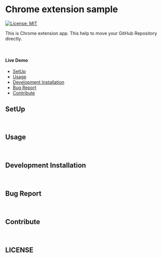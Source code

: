 <div align="center">
    <img src="" alt="">
</div>

# Chrome extension sample
[![License: MIT](https://img.shields.io/packagist/l/doctrine/orm.svg)](https://opensource.org/licenses/MIT)


This is Chrome extension app. This help to move your GitHub Repository directly.

</br>

#### Live Demo

* [SetUp](#setup)
* [Usage](#usage)
* [Development Installation](#development-installation)
* [Bug Report](#bug-report)
* [Contribute](#contribute)

## SetUp

</br>

## Usage

</br>

## Development Installation

</br>

## Bug Report

</br>


## Contribute

</br>

## LICENSE

